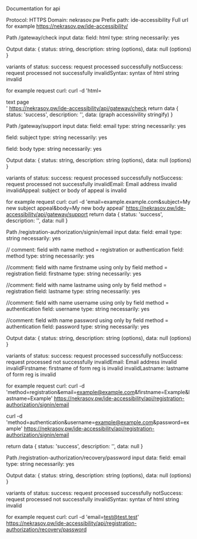 
Documentation for api

  Protocol:
HTTPS
  Domain:
nekrasov.pw
  Prefix path:
ide-accessibility
  Full url for example
https://nekrasov.pw/ide-accessibility/


  Path /gateway/check
input data:
  field: html
type: string
necessarily: yes

Output data:
{
  status: string,
  description: string (options),
  data: null (options)
}


variants of status:
success: request processed successfully
notSuccess: request processed not successfully
invalidSyntax: syntax of html string invalid

for example request curl:
curl -d 'html=<!DOCTYPE html><html lang="ru"><head><title>title page</title></head><body><div>text page</div></body></html>' https://nekrasov.pw/ide-accessibility/api/gateway/check
return data
{
  status: 'success',
  description: '',
  data: (graph accessivility stringify)
}






  Path /gateway/support
input data:
  field: email
type: string
necessarily: yes

field: subject
type: string
necessarily: yes

field: body
type: string
necessarily: yes


Output data:
{
  status: string,
  description: string (options),
  data: null (options)
}


variants of status:
success: request processed successfully
notSuccess: request processed not successfully
invalidEmail: Email address invalid
invalidAppeal: subject or body of appeal is invalid


for example request curl:
curl -d 'email=example.example.com&subject=My new subject appeal&body=My new body appeal' https://nekrasov.pw/ide-accessibility/api/gateway/support
return data
{
  status: 'success',
  description: '',
  data: null
}




  Path /registration-authorization/signin/email
input data:
  field: email
type: string
necessarily: yes


// comment: field  with name method = registration or authentication
  field: method
type: string
necessarily: yes


//comment: field with name firstname using only by field method = registration
field: firstname
type: string
necessarily: yes

//comment: field with name lastname using only by field method = registration
field: lastname
type: string
necessarily: yes


//comment: field with name username using only by field method = authentication
field: username
type: string
necessarily: yes


//comment: field with name password using only by field method = authentication
field: password
type: string
necessarily: yes


Output data:
{
  status: string,
  description: string (options),
  data: null (options)
}


variants of status:
success: request processed successfully
notSuccess: request processed not successfully
invalidEmail: Email address invalid
invalidFirstname:  firstname of form reg is invalid
invalidLastname:  lastname of form reg is invalid



for example request curl:
curl -d 'method=registration&email=example@example.com&firstname=Example&lastname=Example' https://nekrasov.pw/ide-accessibility/api/registration-authorization/signin/email

curl -d 'method=authentication&username=example@example.com&password=example' https://nekrasov.pw/ide-accessibility/api/registration-authorization/signin/email

return data
{
  status: 'success',
  description: '',
  data: null
}




  Path /registration-authorization/recovery/password
input data:
  field: email
type: string
necessarily: yes

Output data:
{
  status: string,
  description: string (options),
  data: null (options)
}


variants of status:
success: request processed successfully
notSuccess: request processed not successfully
invalidSyntax: syntax of html string invalid

for example request curl:
curl -d 'email=test@test.test' https://nekrasov.pw/ide-accessibility/api/registration-authorization/recovery/password
